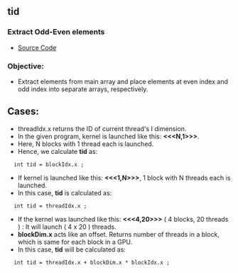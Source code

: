 ## tid

### Extract Odd-Even elements

- [Source Code](https://github.com/alpha74/CUDA_basics/blob/master/5_extract_odd_even/extract_odd_even.cu)


### Objective: 

- Extract elements from main array and place elements at even index and odd index into separate arrays, respectively.


## Cases:

- threadIdx.x returns the ID of current thread's I dimension.
- In the given program, kernel is launched like this: **<<<N,1>>>**.
- Here, N blocks with 1 thread each is launched.
- Hence, we calculate **tid** as:
```
  int tid = blockIdx.x ;
```

- If kernel is launched like this: **<<<1,N>>>**, 1 block with N threads each is launched.
- In this case, **tid** is calculated as:
```
  int tid = threadIdx.x ;
```

- If the kernel was launched like this: **<<<4,20>>>** ( 4 blocks, 20 threads ) : It will launch ( 4 x 20 ) threads.
- **blockDim.x** acts like an offset. Returns number of threads in a block, which is same for each block in a GPU.
- In this case, **tid** will be calculated as:
```
  int tid = threadIdx.x + blockDim.x * blockIdx.x ;
```
